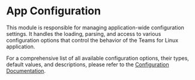 # App Configuration

This module is responsible for managing application-wide configuration settings. It handles the loading, parsing, and access to various configuration options that control the behavior of the Teams for Linux application.

For a comprehensive list of all available configuration options, their types, default values, and descriptions, please refer to the [Configuration Documentation](../../docs-site/docs/configuration.md).